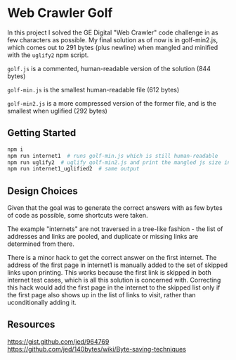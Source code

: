 # Web Crawler Golf

In this project I solved the GE Digital "Web Crawler" code challenge in as few characters as possible. My final solution
as of now is in golf-min2.js, which comes out to 291 bytes (plus newline) when mangled and minified with the `uglify2`
npm script.


`golf.js` is a commented, human-readable version of the solution (844 bytes)

`golf-min.js` is the smallest human-readable file (612 bytes)

`golf-min2.js` is a more compressed version of the former file, and is the smallest when uglified (292 bytes)

## Getting Started

```bash
npm i
npm run internet1  # runs golf-min.js which is still human-readable
npm run uglify2  # uglify golf-min2.js and print the mangled js size in bytes
npm run internet1_uglified2  # same output
```

## Design Choices

Given that the goal was to generate the correct answers with as few bytes of code as possible, some shortcuts were taken.

The example "internets" are not traversed in a tree-like fashion - the list of addresses and links are pooled, and
duplicate or missing links are determined from there.

There is a minor hack to get the correct answer on the first internet. The address of the first page in internet1 is
manually added to the set of skipped links upon printing. This works because the first link is skipped in both internet
test cases, which is all this solution is concerned with. Correcting this hack would add the first page in the internet to
the skipped list only if the first page also shows up in the list of links to visit, rather than uconditionally adding it.

## Resources

https://gist.github.com/jed/964769
https://github.com/jed/140bytes/wiki/Byte-saving-techniques
